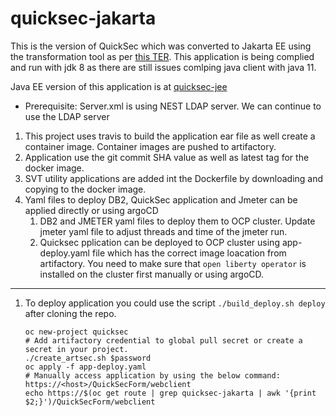 # quicksec-jakarta
This is the version of QuickSec which was converted to Jakarta EE using the transformation tool as per [this TER](https://github.ibm.com/websphere/system-test/issues/403). This application is being complied and run with jdk 8 as there are still issues comlping java client with java 11.

Java EE version of this application is at [quicksec-jee](https://github.ibm.com/was-svt/quicksec-jee)
 
 * Prerequisite: 
   Server.xml is using NEST LDAP server. We can continue to use the LDAP server


1. This project uses travis to build the application ear file as well create a container image. Container images are pushed to artifactory.
1. Application use the git commit SHA value as well as latest tag for the docker image. 
1. SVT utility applications are added int the Dockerfile by downloading and copying to the docker image.
1. Yaml files to deploy DB2, QuickSec application and Jmeter can be applied directly or using argoCD
    1. DB2 and JMETER yaml files to deploy them to OCP cluster. Update jmeter yaml file to adjust threads and time of the jmeter run.
    1. Quicksec pplication can be deployed to OCP cluster using app-deploy.yaml file which has the correct image loacation from artifactory. You need to make sure that `open liberty operator` is installed on the cluster first manually or using argoCD.
 
---------
1. To deploy application you could use the script `./build_deploy.sh deploy` after cloning the repo.
    ```
    oc new-project quicksec
    # Add artifactory credential to global pull secret or create a secret in your project.
   ./create_artsec.sh $password
    oc apply -f app-deploy.yaml
    # Manually access application by using the below command: https://<host>/QuickSecForm/webclient
    echo https://$(oc get route | grep quicksec-jakarta | awk '{print $2;}')/QuickSecForm/webclient
  ```

